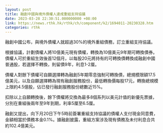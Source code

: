 ```yaml
---
layout: post
title: 融創中國與境外債權人達成重組支持協議
date: 2023-03-28 22:30:51.000000000 +08:00
link: https://news.rthk.hk/rthk/ch/component/k2/1694011-20230328.htm
categories: rthk
---
```


融創中國公布，與境外債權人就超過30%的境外重組債務，訂立重組支持協議。

根據協議，計劃債權人將10億美元現有債權，轉換為10億美元9年期可轉換債券。債權人可於重組生效後首12個月，以每股20元將持有的可轉換債轉換成融創中國普通股，若選擇不轉換，則留債9年，利息1-2厘。

債權人對餘下債權可自願選擇轉為融創5年期零息強制可轉換債，總規模限額17.5億美元，以及自願選擇轉為現有融創服務股份，最低轉換價每股17元，轉換總規模上限約4.5億股，佔已發行融創服務股份總數近15%。

扣除以上自願轉換後，餘下債權將交換為最多8個系列以美元計值的新優先票據，分別在重組後兩年至9年到期，利率5厘至6.5厘。

融創又提出，向下月20日下午5時前簽署重組支持協議的債權人支付現金同意費，金額相當於債務本金0.1%。據融創披露，重組方案涉及現有債務及未付利息合共約102.4億美元。
